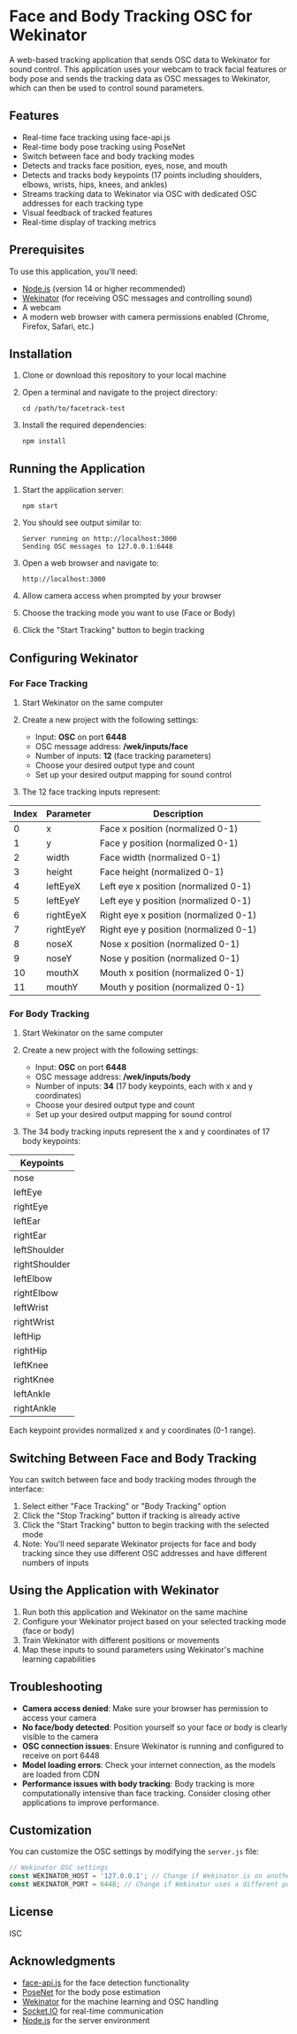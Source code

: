 # Face and Body Tracking OSC for Wekinator

A web-based tracking application that sends OSC data to Wekinator for sound control. This application uses your webcam to track facial features or body pose and sends the tracking data as OSC messages to Wekinator, which can then be used to control sound parameters.

## Features

- Real-time face tracking using face-api.js
- Real-time body pose tracking using PoseNet
- Switch between face and body tracking modes
- Detects and tracks face position, eyes, nose, and mouth
- Detects and tracks body keypoints (17 points including shoulders, elbows, wrists, hips, knees, and ankles)
- Streams tracking data to Wekinator via OSC with dedicated OSC addresses for each tracking type
- Visual feedback of tracked features
- Real-time display of tracking metrics

## Prerequisites

To use this application, you'll need:

- [Node.js](https://nodejs.org/) (version 14 or higher recommended)
- [Wekinator](http://www.wekinator.org/) (for receiving OSC messages and controlling sound)
- A webcam
- A modern web browser with camera permissions enabled (Chrome, Firefox, Safari, etc.)

## Installation

1. Clone or download this repository to your local machine

2. Open a terminal and navigate to the project directory:
   ```
   cd /path/to/facetrack-test
   ```

3. Install the required dependencies:
   ```
   npm install
   ```

## Running the Application

1. Start the application server:
   ```
   npm start
   ```

2. You should see output similar to:
   ```
   Server running on http://localhost:3000
   Sending OSC messages to 127.0.0.1:6448
   ```

3. Open a web browser and navigate to:
   ```
   http://localhost:3000
   ```

4. Allow camera access when prompted by your browser

5. Choose the tracking mode you want to use (Face or Body)

6. Click the "Start Tracking" button to begin tracking

## Configuring Wekinator

### For Face Tracking

1. Start Wekinator on the same computer

2. Create a new project with the following settings:
   - Input: **OSC** on port **6448**
   - OSC message address: **/wek/inputs/face** 
   - Number of inputs: **12** (face tracking parameters)
   - Choose your desired output type and count
   - Set up your desired output mapping for sound control

3. The 12 face tracking inputs represent:

| Index | Parameter | Description |
|-------|-----------|-------------|
| 0     | x         | Face x position (normalized 0-1) |
| 1     | y         | Face y position (normalized 0-1) |
| 2     | width     | Face width (normalized 0-1) |
| 3     | height    | Face height (normalized 0-1) |
| 4     | leftEyeX  | Left eye x position (normalized 0-1) |
| 5     | leftEyeY  | Left eye y position (normalized 0-1) |
| 6     | rightEyeX | Right eye x position (normalized 0-1) |
| 7     | rightEyeY | Right eye y position (normalized 0-1) |
| 8     | noseX     | Nose x position (normalized 0-1) |
| 9     | noseY     | Nose y position (normalized 0-1) |
| 10    | mouthX    | Mouth x position (normalized 0-1) |
| 11    | mouthY    | Mouth y position (normalized 0-1) |

### For Body Tracking

1. Start Wekinator on the same computer

2. Create a new project with the following settings:
   - Input: **OSC** on port **6448**
   - OSC message address: **/wek/inputs/body** 
   - Number of inputs: **34** (17 body keypoints, each with x and y coordinates)
   - Choose your desired output type and count
   - Set up your desired output mapping for sound control

3. The 34 body tracking inputs represent the x and y coordinates of 17 body keypoints:

| Keypoints |
|-----------|
| nose |
| leftEye |
| rightEye |
| leftEar |
| rightEar |
| leftShoulder |
| rightShoulder |
| leftElbow |
| rightElbow |
| leftWrist |
| rightWrist |
| leftHip |
| rightHip |
| leftKnee |
| rightKnee |
| leftAnkle |
| rightAnkle |

Each keypoint provides normalized x and y coordinates (0-1 range).

## Switching Between Face and Body Tracking

You can switch between face and body tracking modes through the interface:

1. Select either "Face Tracking" or "Body Tracking" option
2. Click the "Stop Tracking" button if tracking is already active
3. Click the "Start Tracking" button to begin tracking with the selected mode
4. Note: You'll need separate Wekinator projects for face and body tracking since they use different OSC addresses and have different numbers of inputs

## Using the Application with Wekinator

1. Run both this application and Wekinator on the same machine
2. Configure your Wekinator project based on your selected tracking mode (face or body)
3. Train Wekinator with different positions or movements
4. Map these inputs to sound parameters using Wekinator's machine learning capabilities

## Troubleshooting

- **Camera access denied**: Make sure your browser has permission to access your camera
- **No face/body detected**: Position yourself so your face or body is clearly visible to the camera
- **OSC connection issues**: Ensure Wekinator is running and configured to receive on port 6448
- **Model loading errors**: Check your internet connection, as the models are loaded from CDN
- **Performance issues with body tracking**: Body tracking is more computationally intensive than face tracking. Consider closing other applications to improve performance.

## Customization

You can customize the OSC settings by modifying the `server.js` file:

```javascript
// Wekinator OSC settings
const WEKINATOR_HOST = '127.0.0.1'; // Change if Wekinator is on another machine
const WEKINATOR_PORT = 6448; // Change if Wekinator uses a different port
```

## License

ISC

## Acknowledgments

- [face-api.js](https://github.com/justadudewhohacks/face-api.js/) for the face detection functionality
- [PoseNet](https://github.com/tensorflow/tfjs-models/tree/master/posenet) for the body pose estimation
- [Wekinator](http://www.wekinator.org/) for the machine learning and OSC handling
- [Socket.IO](https://socket.io/) for real-time communication
- [Node.js](https://nodejs.org/) for the server environment